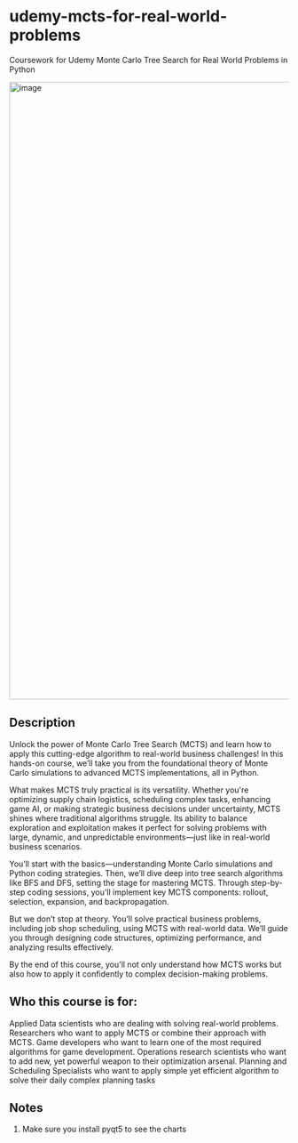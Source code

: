 # udemy-mcts-for-real-world-problems
Coursework for Udemy Monte Carlo Tree Search for Real World Problems in Python

<img width="1393" height="1111" alt="image" src="https://github.com/user-attachments/assets/5513a684-524c-49db-9186-03f0bd1dce65" />

## Description
Unlock the power of Monte Carlo Tree Search (MCTS) and learn how to apply this cutting-edge algorithm to real-world business challenges! In this hands-on course, we’ll take you from the foundational theory of Monte Carlo simulations to advanced MCTS implementations, all in Python.

What makes MCTS truly practical is its versatility. Whether you're optimizing supply chain logistics, scheduling complex tasks, enhancing game AI, or making strategic business decisions under uncertainty, MCTS shines where traditional algorithms struggle. Its ability to balance exploration and exploitation makes it perfect for solving problems with large, dynamic, and unpredictable environments—just like in real-world business scenarios.

You’ll start with the basics—understanding Monte Carlo simulations and Python coding strategies. Then, we’ll dive deep into tree search algorithms like BFS and DFS, setting the stage for mastering MCTS. Through step-by-step coding sessions, you'll implement key MCTS components: rollout, selection, expansion, and backpropagation.

But we don’t stop at theory. You’ll solve practical business problems, including job shop scheduling, using MCTS with real-world data. We’ll guide you through designing code structures, optimizing performance, and analyzing results effectively.

By the end of this course, you'll not only understand how MCTS works but also how to apply it confidently to complex decision-making problems.

## Who this course is for:
Applied Data scientists who are dealing with solving real-world problems.
Researchers who want to apply MCTS or combine their approach with MCTS.
Game developers who want to learn one of the most required algorithms for game development.
Operations research scientists who want to add new, yet powerful weapon to their optimization arsenal.
Planning and Scheduling Specialists who want to apply simple yet efficient algorithm to solve their daily complex planning tasks

## Notes

1. Make sure you install pyqt5 to see the charts
